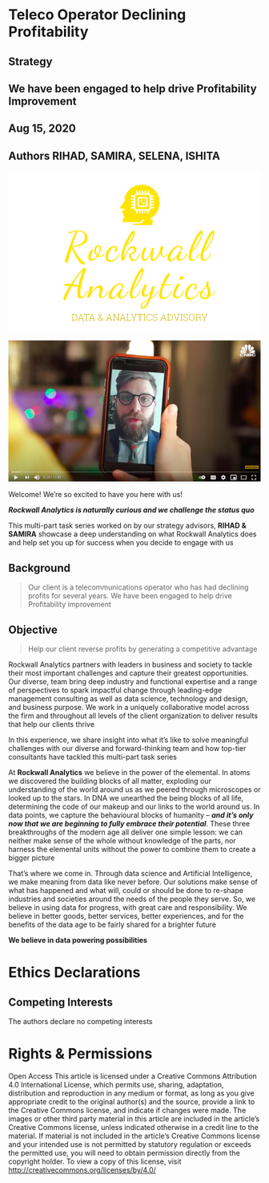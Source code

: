 # Teleco Operator Declining Profitability
## Strategy
## We have been engaged to help drive Profitability Improvement
## Aug 15, 2020
## Authors RIHAD, SAMIRA, SELENA, ISHITA

<img src="./gallery/rockwall.png"/>

[![SC2 Video](gallery/SC2_youtube.png)](https://www.youtube.com/watch?v=6CU3g0X4yF0 "SC2 Rockwall Analytics - Click to Watch!")

Welcome! We’re so excited to have you here with us!

***Rockwall Analytics is naturally curious and we challenge the status quo***

This multi-part task series worked on by our strategy advisors, **RIHAD & SAMIRA** showcase a deep understanding on what Rockwall Analytics does and help set you up for success when you decide to engage with us

## Background

>Our client is a telecommunications operator who has had declining profits for several years. We have been engaged to help drive Profitability improvement

## Objective

>Help our client reverse profits by generating a competitive advantage

Rockwall Analytics partners with leaders in business and society to tackle their most important challenges and capture their greatest opportunities. Our diverse, team bring deep industry and functional expertise and a range of perspectives to spark impactful change through leading-edge management consulting as well as data science, technology and design, and business purpose. We work in a uniquely collaborative model across the firm and throughout all levels of the client organization to deliver results that help our clients thrive

In this experience, we share insight into what it’s like to solve meaningful challenges with our diverse and forward-thinking team and how top-tier consultants have tackled this multi-part task series

At **Rockwall Analytics** we believe in the power of the elemental. In atoms we discovered the building blocks of all matter, exploding our understanding of the world around us as we peered through microscopes or looked up to the stars. In DNA we unearthed the being blocks of all life, determining the code of our makeup and our links to the world around us. In data points, we capture the behavioural blocks of humanity – ***and it’s only now that we are beginning to fully embrace their potential***. These three breakthroughs of the modern age all deliver one simple lesson: we can neither make sense of the whole without knowledge of the parts, nor harness the elemental units without the power to combine them to create a bigger picture

That’s where we come in. Through data science and Artificial Intelligence, we make meaning from data like never before. Our solutions make sense of what has happened and what will, could or should be done to re-shape industries and societies around the needs of the people they serve. So, we believe in using data for progress, with great care and responsibility. We believe in better goods, better services, better experiences, and for the benefits of the data age to be fairly shared for a brighter future

**We believe in data powering possibilities**

# Ethics Declarations
## Competing Interests
The authors declare no competing interests

# Rights & Permissions
Open Access This article is licensed under a Creative Commons Attribution 4.0 International License, which permits use, sharing, adaptation, distribution and reproduction in any medium or format, as long as you give appropriate credit to the original author(s) and the source, provide a link to the Creative Commons license, and indicate if changes were made. The images or other third party material in this article are included in the article’s Creative Commons license, unless indicated otherwise in a credit line to the material. If material is not included in the article’s Creative Commons license and your intended use is not permitted by statutory regulation or exceeds the permitted use, you will need to obtain permission directly from the copyright holder. To view a copy of this license, visit http://creativecommons.org/licenses/by/4.0/

